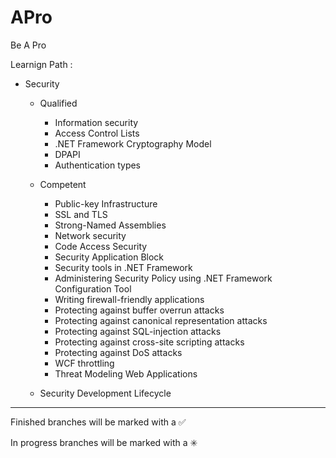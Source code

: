 # APro

Be A Pro

Learnign Path : 

- Security

    - Qualified 
    
        - Information security
        - Access Control Lists
        - .NET Framework Cryptography Model
        - DPAPI
        - Authentication types
		
    - Competent 
        
        - Public-key Infrastructure
        - SSL and TLS
        - Strong-Named Assemblies
        - Network security
        - Code Access Security
        - Security Application Block
        - Security tools in .NET Framework
        - Administering Security Policy using .NET Framework Configuration Tool
        - Writing firewall-friendly applications
        - Protecting against buffer overrun attacks
        - Protecting against canonical representation attacks
        - Protecting against SQL-injection attacks
        - Protecting against cross-site scripting attacks
        - Protecting against DoS attacks
        - WCF throttling
        - Threat Modeling Web Applications
	- Security Development Lifecycle
	
------------------------------------------------------------------------
Finished branches will be marked with a :white_check_mark:

In progress branches will be marked with a :eight_spoked_asterisk:
